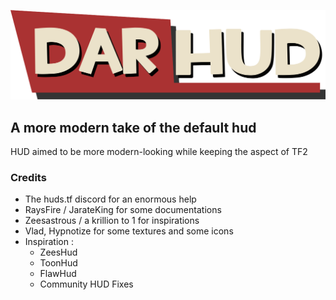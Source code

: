 <p align="center"> <img src="/_assets/logo/darhud-logo.png"></p>

## A more modern take of the default hud

HUD aimed to be more modern-looking while keeping the aspect of TF2

### Credits
- The huds.tf discord for an enormous help
- RaysFire / JarateKing for some documentations
- Zeesastrous / a krillion to 1 for inspirations
- Vlad, Hypnotize for some textures and some icons
- Inspiration :
  - ZeesHud
  - ToonHud
  - FlawHud
  - Community HUD Fixes
